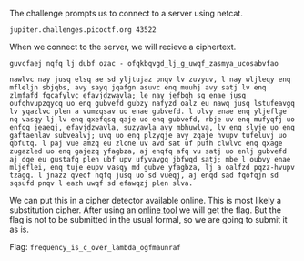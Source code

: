 The challenge prompts us to connect to a server using netcat.

    jupiter.challenges.picoctf.org 43522

When we connect to the server, we will recieve a ciphertext.
    
    guvcfaej nqfq lj dubf ozac - ofqkbqvgd_lj_g_uwqf_zasmya_ucosabvfao

    nawlvc nay jusq elsq ae sd yljtujaz pnqv lv zuvyuv, l nay wljleqy enq mfleljn sbjqbs, avy sayq jqafgn asuvc enq muuhj avy satj lv enq zlmfafd fqcafylvc efavjdzwavla; le nay jefbgh sq enae jusq oufqhvupzqycq uo enq gubvefd gubzy nafyzd oalz eu nawq jusq lstufeavgq lv yqazlvc plen a vumzqsav uo enae gubvefd. l olvy enae enq yljeflge nq vasqy lj lv enq qxefqsq qaje uo enq gubvefd, rbje uv enq mufyqfj uo enfqq jeaeqj, efavjdzwavla, suzyawla avy mbhuwlva, lv enq slyje uo enq gaftaenlav subvealvj; uvq uo enq plzyqje avy zqaje hvupv tufeluvj uo qbfutq. l paj vue amzq eu zlcne uv avd sat uf pufh clwlvc enq qxage zugazled uo enq gajezq yfagbza, aj enqfq afq vu satj uo enlj gubvefd aj dqe eu gustafq plen ubf upv ufyvavgq jbfwqd satj; mbe l oubvy enae mljeflei, enq tuje eupv vasqy md gubve yfagbza, lj a oalfzd pqzz-hvupv tzagq. l jnazz qveqf nqfq jusq uo sd vueqj, aj enqd sad fqofqjn sd sqsufd pnqv l eazh uwqf sd efawqzj plen slva.

We can put this in a cipher detector available online. This is most likely a substitution cipher. After using an [online tool](https://www.guballa.de/substitution-solver) we will get the flag. But the flag is not to be submitted in the usual formal, so we are going to submit it as is.

Flag: `frequency_is_c_over_lambda_ogfmaunraf`
